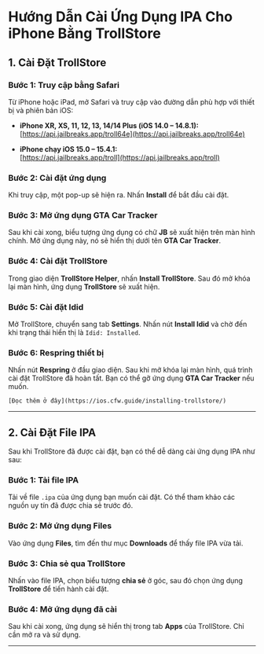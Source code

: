 # Hướng Dẫn Cài Ứng Dụng IPA Cho iPhone Bằng TrollStore

## 1. Cài Đặt TrollStore

### Bước 1: Truy cập bằng Safari
Từ iPhone hoặc iPad, mở Safari và truy cập vào đường dẫn phù hợp với thiết bị và phiên bản iOS:

- **iPhone XR, XS, 11, 12, 13, 14/14 Plus (iOS 14.0 – 14.8.1):**  
  [https://api.jailbreaks.app/troll64e](https://api.jailbreaks.app/troll64e)

- **iPhone chạy iOS 15.0 – 15.4.1:**  
  [https://api.jailbreaks.app/troll](https://api.jailbreaks.app/troll)

### Bước 2: Cài đặt ứng dụng
Khi truy cập, một pop-up sẽ hiện ra. Nhấn **Install** để bắt đầu cài đặt.

### Bước 3: Mở ứng dụng GTA Car Tracker
Sau khi cài xong, biểu tượng ứng dụng có chữ **JB** sẽ xuất hiện trên màn hình chính. Mở ứng dụng này, nó sẽ hiển thị dưới tên **GTA Car Tracker**.

### Bước 4: Cài đặt TrollStore
Trong giao diện **TrollStore Helper**, nhấn **Install TrollStore**. Sau đó mở khóa lại màn hình, ứng dụng **TrollStore** sẽ xuất hiện.

### Bước 5: Cài đặt Idid
Mở TrollStore, chuyển sang tab **Settings**. Nhấn nút **Install Idid** và chờ đến khi trạng thái hiển thị là `Idid: Installed`.

### Bước 6: Respring thiết bị
Nhấn nút **Respring** ở đầu giao diện. Sau khi mở khóa lại màn hình, quá trình cài đặt TrollStore đã hoàn tất. Bạn có thể gỡ ứng dụng **GTA Car Tracker** nếu muốn.

    [Đọc thêm ở đây](https://ios.cfw.guide/installing-trollstore/)
---

## 2. Cài Đặt File IPA

Sau khi TrollStore đã được cài đặt, bạn có thể dễ dàng cài ứng dụng IPA như sau:

### Bước 1: Tải file IPA
Tải về file `.ipa` của ứng dụng bạn muốn cài đặt. Có thể tham khảo các nguồn uy tín đã được chia sẻ trước đó.

### Bước 2: Mở ứng dụng Files
Vào ứng dụng **Files**, tìm đến thư mục **Downloads** để thấy file IPA vừa tải.

### Bước 3: Chia sẻ qua TrollStore
Nhấn vào file IPA, chọn biểu tượng **chia sẻ** ở góc, sau đó chọn ứng dụng **TrollStore** để tiến hành cài đặt.

### Bước 4: Mở ứng dụng đã cài
Sau khi cài xong, ứng dụng sẽ hiển thị trong tab **Apps** của TrollStore. Chỉ cần mở ra và sử dụng.

---

